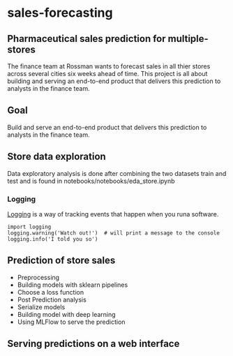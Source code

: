 # sales-forecasting
## Pharmaceutical sales prediction for multiple-stores



The finance team at Rossman wants to forecast sales in all thier stores across several cities six weeks 
ahead of time. This project is all about building and serving an end-to-end product that delivers this prediction to analysts in the finance team.

## Goal
 Build and serve an end-to-end product that delivers this prediction to analysts in the finance team.
 
 ## Store data exploration
Data exploratory analysis is done after combining the two datasets train and test and is found in notebooks/notebooks/eda_store.ipynb

### Logging
[Logging](https://docs.python.org/3/howto/logging.html) is a way of tracking events that happen when you runa  software.
```
import logging
logging.warning('Watch out!')  # will print a message to the console
logging.info('I told you so')
```
## Prediction of store sales
- Preprocessing
- Building models with sklearn pipelines
- Choose a loss function
- Post Prediction analysis
- Serialize models
- Building model with deep learning
- Using MLFlow to serve the prediction
## Serving predictions on a web interface
